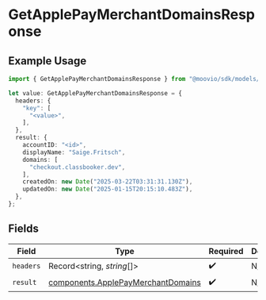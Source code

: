 # GetApplePayMerchantDomainsResponse

## Example Usage

```typescript
import { GetApplePayMerchantDomainsResponse } from "@moovio/sdk/models/operations";

let value: GetApplePayMerchantDomainsResponse = {
  headers: {
    "key": [
      "<value>",
    ],
  },
  result: {
    accountID: "<id>",
    displayName: "Saige.Fritsch",
    domains: [
      "checkout.classbooker.dev",
    ],
    createdOn: new Date("2025-03-22T03:31:31.130Z"),
    updatedOn: new Date("2025-01-15T20:15:10.483Z"),
  },
};
```

## Fields

| Field                                                                                    | Type                                                                                     | Required                                                                                 | Description                                                                              |
| ---------------------------------------------------------------------------------------- | ---------------------------------------------------------------------------------------- | ---------------------------------------------------------------------------------------- | ---------------------------------------------------------------------------------------- |
| `headers`                                                                                | Record<string, *string*[]>                                                               | :heavy_check_mark:                                                                       | N/A                                                                                      |
| `result`                                                                                 | [components.ApplePayMerchantDomains](../../models/components/applepaymerchantdomains.md) | :heavy_check_mark:                                                                       | N/A                                                                                      |